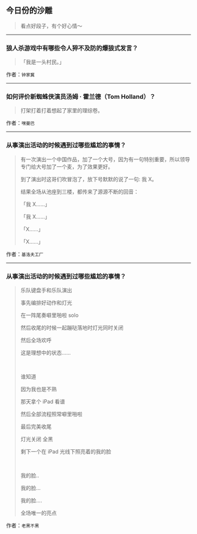 ## 今日份的沙雕

> 看点好段子，有个好心情～


 
---

### 狼人杀游戏中有哪些令人猝不及防的爆狼式发言？

> 「我是一头村民。」


作者：`钟家冀`

---

### 如何评价新蜘蛛侠演员汤姆 · 霍兰德（Tom Holland）？

> 打架打着打着想起了家里的理综卷。


作者：`嘿曼巴`

---

### 从事演出活动的时候遇到过哪些尴尬的事情？

> 有一次演出一个中国作品，加了一个大号，因为有一句特别重要，所以领导专门给大号加了一个麦，为了效果更好。
> 
> 到了演出时这哥们吹冒泡了，放下号默默的说了一句: 我 X。
> 
> 结果全场从池座到三楼，都传来了源源不断的回音：
> 
> 「我 X……」
> 
> 「我 X……」
> 
> 「X……」
> 
> 「X……」


作者：`基洛夫工厂`

---

### 从事演出活动的时候遇到过哪些尴尬的事情？

> 乐队键盘手和乐队演出
> 
> 事先编排好动作和灯光
> 
> 在一阵尾奏噼里啪啦 solo
> 
> 然后收尾的时候一起蹦哒落地时灯光同时关闭
> 
> 然后全场欢呼
> 
> 这是理想中的状态……
> 
>  
> 
> 谁知道
> 
> 因为我也是不熟
> 
> 那天拿个 iPad 看谱
> 
> 然后全部流程照常噼里啪啦
> 
> 最后完美收尾
> 
> 灯光关闭 全黑
> 
> 剩下一个在 iPad 光线下照亮着的我的脸
> 
>  
> 
> 我的脸..
> 
> 我的脸...
> 
> 我的脸....
> 
> 全场唯一的亮点


作者：`老黑不黑`